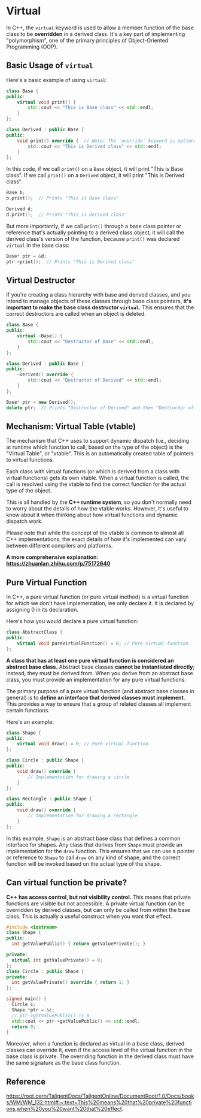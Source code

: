 # Virtual

In C++, the `virtual` keyword is used to allow a member function of the base class to be **overridden** in a derived class. It's a key part of implementing "polymorphism", one of the primary principles of Object-Oriented Programming (OOP).

## Basic Usage of `virtual`

Here's a basic example of using `virtual`:

```cpp
class Base {
public:
    virtual void print() {
        std::cout << "This is Base class" << std::endl;
    }
};

class Derived : public Base {
public:
    void print() override {  // Note: The `override` keyword is optional but recommended
        std::cout << "This is Derived class" << std::endl;
    }
};
```

In this code, if we call `print()` on a `Base` object, it will print "This is Base class". If we call `print()` on a `Derived` object, it will print "This is Derived class".

```cpp
Base b;
b.print();  // Prints "This is Base class"

Derived d;
d.print();  // Prints "This is Derived class"
```

But more importantly, if we call `print()` through a base class pointer or reference that's actually pointing to a derived class object, it will call the derived class's version of the function, because `print()` was declared `virtual` in the base class:

```cpp
Base* ptr = &d;
ptr->print();  // Prints "This is Derived class"
```

## Virtual Destructor

If you're creating a class hierarchy with base and derived classes, and you intend to manage objects of these classes through base class pointers, **it's important to make the base class destructor `virtual`.** This ensures that the correct destructors are called when an object is deleted.

```cpp
class Base {
public:
    virtual ~Base() {
        std::cout << "Destructor of Base" << std::endl;
    }
};

class Derived : public Base {
public:
    ~Derived() override {
        std::cout << "Destructor of Derived" << std::endl;
    }
};

Base* ptr = new Derived();
delete ptr;  // Prints "Destructor of Derived" and then "Destructor of Base"
```

## Mechanism: Virtual Table (vtable)

The mechanism that C++ uses to support dynamic dispatch (i.e., deciding at runtime which function to call, based on the type of the object) is the "Virtual Table", or "vtable". This is an automatically created table of pointers to virtual functions.

Each class with virtual functions (or which is derived from a class with virtual functions) gets its own vtable. When a virtual function is called, the call is resolved using the vtable to find the correct function for the actual type of the object.

This is all handled by the **C++ runtime system**, so you don't normally need to worry about the details of how the vtable works. However, it's useful to know about it when thinking about how virtual functions and dynamic dispatch work.

Please note that while the concept of the vtable is common to almost all C++ implementations, the exact details of how it's implemented can vary between different compilers and platforms.

**A more comprehensive explanation: https://zhuanlan.zhihu.com/p/75172640**

## Pure Virtual Function

In C++, a pure virtual function (or pure virtual method) is a virtual function for which we don't have implementation, we only declare it. It is declared by assigning 0 in its declaration.

Here's how you would declare a pure virtual function:

```cpp
class AbstractClass {
public:
    virtual void pureVirtualFunction() = 0; // Pure virtual function
};
```

**A class that has at least one pure virtual function is considered an abstract base class.** Abstract base classes **cannot be instantiated directly**; instead, they must be derived from. When you derive from an abstract base class, you must provide an implementation for any pure virtual functions.

The primary purpose of a pure virtual function (and abstract base classes in general) is to **define an interface that derived classes must implement**. This provides a way to ensure that a group of related classes all implement certain functions.

Here's an example:

```cpp
class Shape {
public:
    virtual void draw() = 0; // Pure virtual function
};

class Circle : public Shape {
public:
    void draw() override {
        // Implementation for drawing a circle
    }
};

class Rectangle : public Shape {
public:
    void draw() override {
        // Implementation for drawing a rectangle
    }
};
```

In this example, `Shape` is an abstract base class that defines a common interface for shapes. Any class that derives from `Shape` must provide an implementation for the `draw` function. This ensures that we can use a pointer or reference to `Shape` to call `draw` on any kind of shape, and the correct function will be invoked based on the actual type of the shape.

## Can virtual function be private?

**C++ has access control, but not visibility control.** This means that private functions are visible but not accessible. A private virtual function can be overridden by derived classes, but can only be called from within the base class. This is actually a useful construct when you want that effect.

```cpp
#include <iostream>
class Shape {
public:
  int getValuePublic() { return getValuePrivate(); }

private:
  virtual int getValuePrivate() = 0;
};
class Circle : public Shape {
private:
  int getValuePrivate() override { return 1; }
};

signed main() {
  Circle c;
  Shape *ptr = &c;
  // ptr->getValuePublic() is 0
  std::cout << ptr->getValuePublic() << std::endl;
  return 0;
}
```

Moreover, when a function is declared as virtual in a base class, derived classes can override it, even if the access level of the virtual function in the base class is private. The overriding function in the derived class must have the same signature as the base class function.

## Reference

https://root.cern/TaligentDocs/TaligentOnline/DocumentRoot/1.0/Docs/books/WM/WM_132.html#:~:text=This%20means%20that%20private%20functions,when%20you%20want%20that%20effect.

